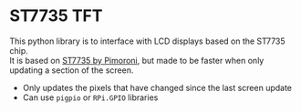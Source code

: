 # ST7735 TFT
This python library is to interface with LCD displays based on the ST7735 chip.  
It is based on [ST7735 by Pimoroni](https://github.com/pimoroni/st7735-python), but made to be faster when only updating a section of the screen.
- Only updates the pixels that have changed since the last screen update
- Can use `pigpio` or `RPi.GPIO` libraries

